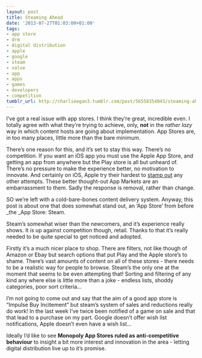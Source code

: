 ```yaml
---
layout: post
title: Steaming Ahead
date: '2013-07-27T01:03:00+01:00'
tags:
- app store
- drm
- digital distribution
- apple
- google
- steam
- valve
- app
- apps
- games
- developers
- competition
tumblr_url: http://charlieegan3.tumblr.com/post/56558354043/steaming-ahead
---
```

I’ve got a real issue with app stores. I think they’re great, incredible even. I totally agree with what they’re trying to achieve, only, **not** in the _rather lazy_ way in which content hosts are going about implementation. App Stores are, in too many places, little more than the bare minimum.

There’s one reason for this, and it’s set to stay this way. There’s no competition. If you want an iOS app you must use the Apple App Store, and getting an app from anywhere but the Play store is all but unheard of. There’s no pressure to make the experience better, no motivation to innovate. And certainly on iOS, Apple try their hardest to [stamp out](http://news.cnet.com/8301-13579_3-57579631-37/appgratis-tries-petition-to-shame-apple-on-app-removal/) any other attempts. These better thought-out App Markets are an embarrassment to them. Sadly the response is removal, rather than change.

SO we’re left with a cold-bare-bones content delivery system. Anyway, this post is about one that does somewhat stand out, an ‘App Store’ from before _the _App Store: Steam.

Steam’s somewhat wiser than the newcomers, and it’s experience really shows. It _is_ up against competition though, retail. Thanks to that it’s really needed to be quite special to get noticed and adopted.

Firstly it’s a much nicer place to shop. There are filters, not like though of Amazon or Ebay but search options that put Play and the Apple store’s to shame. There’s vast amounts of content on all of these stores - there needs to be a realistic way for people to browse. Steam’s the only one at the moment that seems to be even attempting that! Sorting and filtering of any kind any where else is little more than a joke - endless lists, shoddy categories, poor sort criteria…

I’m not going to come out and say that the aim of a good app store is “Impulse Buy Incitement” but steam’s system of sales and reductions really do work! In the last week I’ve twice been notified of a game on sale and that that lead to a purchase on my part. Google doesn’t offer wish list notifications, Apple doesn’t even have a wish list…

Ideally I’d like to see **Monopoly App Stores ruled as anti-competitive behaviour** to insight a bit more interest and innovation in the area - letting digital distribution live up to it’s promise.
